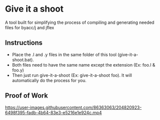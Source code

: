 # Give it a shoot
A tool built for simplifying the process of compiling and generating needed files for byacc/j and jflex

## Instructions
- Place the .l and .y files in the same folder of this tool (give-it-a-shoot.bat). 
- Both files need to have the same name except the extension (Ex: foo.l & foo.y)
- Then just run give-it-a-shoot <filename> (Ex: give-it-a-shoot foo). It will automatically do the process for you.

## Proof of Work
https://user-images.githubusercontent.com/86363063/204820923-6498f395-fadb-4b64-83e3-e5216e1e924c.mp4


